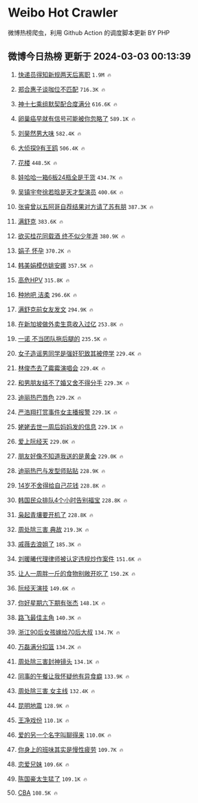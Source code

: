 # Weibo Hot Crawler 



微博热榜爬虫，利用 Github Action 的调度脚本更新 BY PHP 


## 微博今日热榜 更新于 2024-03-03 00:13:39 
1. [快递员得知新规两天后离职](https://s.weibo.com/weibo?q=%23%E5%BF%AB%E9%80%92%E5%91%98%E5%BE%97%E7%9F%A5%E6%96%B0%E8%A7%84%E4%B8%A4%E5%A4%A9%E5%90%8E%E7%A6%BB%E8%81%8C%23&t=31&band_rank=1&Refer=top) `1.9M 🔥` 

1. [郑合惠子谈咖位不匹配](https://s.weibo.com/weibo?q=%23%E9%83%91%E5%90%88%E6%83%A0%E5%AD%90%E8%B0%88%E5%92%96%E4%BD%8D%E4%B8%8D%E5%8C%B9%E9%85%8D%23&t=31&band_rank=2&Refer=top) `716.3K 🔥` 

1. [神十七乘组默契配合度满分](https://s.weibo.com/weibo?q=%23%E7%A5%9E%E5%8D%81%E4%B8%83%E4%B9%98%E7%BB%84%E9%BB%98%E5%A5%91%E9%85%8D%E5%90%88%E5%BA%A6%E6%BB%A1%E5%88%86%23&t=31&band_rank=3&Refer=top) `616.6K 🔥` 

1. [卵巢癌早就有信号可能被你忽略了](https://s.weibo.com/weibo?q=%23%E5%8D%B5%E5%B7%A2%E7%99%8C%E6%97%A9%E5%B0%B1%E6%9C%89%E4%BF%A1%E5%8F%B7%E5%8F%AF%E8%83%BD%E8%A2%AB%E4%BD%A0%E5%BF%BD%E7%95%A5%E4%BA%86%23&t=31&band_rank=4&Refer=top) `589.1K 🔥` 

1. [刘昊然男大味](https://s.weibo.com/weibo?q=%E5%88%98%E6%98%8A%E7%84%B6%E7%94%B7%E5%A4%A7%E5%91%B3&t=31&band_rank=5&Refer=top) `582.4K 🔥` 

1. [大侦探9有王鸥](https://s.weibo.com/weibo?q=%23%E5%A4%A7%E4%BE%A6%E6%8E%A29%E6%9C%89%E7%8E%8B%E9%B8%A5%23&t=31&band_rank=6&Refer=top) `506.4K 🔥` 

1. [花楼](https://s.weibo.com/weibo?q=%E8%8A%B1%E6%A5%BC&t=31&band_rank=7&Refer=top) `448.5K 🔥` 

1. [娃哈哈一箱6板24瓶全是干货](https://s.weibo.com/weibo?q=%23%E5%A8%83%E5%93%88%E5%93%88%E4%B8%80%E7%AE%B16%E6%9D%BF24%E7%93%B6%E5%85%A8%E6%98%AF%E5%B9%B2%E8%B4%A7%23&t=31&band_rank=8&Refer=top) `434.7K 🔥` 

1. [吴镇宇夸徐若晗是天才型演员](https://s.weibo.com/weibo?q=%23%E5%90%B4%E9%95%87%E5%AE%87%E5%A4%B8%E5%BE%90%E8%8B%A5%E6%99%97%E6%98%AF%E5%A4%A9%E6%89%8D%E5%9E%8B%E6%BC%94%E5%91%98%23&t=31&band_rank=9&Refer=top) `400.6K 🔥` 

1. [张睿曾以五阿哥自荐结果对方请了苏有朋](https://s.weibo.com/weibo?q=%23%E5%BC%A0%E7%9D%BF%E6%9B%BE%E4%BB%A5%E4%BA%94%E9%98%BF%E5%93%A5%E8%87%AA%E8%8D%90%E7%BB%93%E6%9E%9C%E5%AF%B9%E6%96%B9%E8%AF%B7%E4%BA%86%E8%8B%8F%E6%9C%89%E6%9C%8B%23&t=31&band_rank=10&Refer=top) `387.3K 🔥` 

1. [满舒克](https://s.weibo.com/weibo?q=%E6%BB%A1%E8%88%92%E5%85%8B&t=31&band_rank=11&Refer=top) `383.6K 🔥` 

1. [欲买桂花同载酒 终不似少年游](https://s.weibo.com/weibo?q=%E6%AC%B2%E4%B9%B0%E6%A1%82%E8%8A%B1%E5%90%8C%E8%BD%BD%E9%85%92%20%E7%BB%88%E4%B8%8D%E4%BC%BC%E5%B0%91%E5%B9%B4%E6%B8%B8&t=31&band_rank=12&Refer=top) `380.9K 🔥` 

1. [娟子 怀孕](https://s.weibo.com/weibo?q=%E5%A8%9F%E5%AD%90%20%E6%80%80%E5%AD%95&t=31&band_rank=13&Refer=top) `370.2K 🔥` 

1. [韩美娟模仿姚安娜](https://s.weibo.com/weibo?q=%23%E9%9F%A9%E7%BE%8E%E5%A8%9F%E6%A8%A1%E4%BB%BF%E5%A7%9A%E5%AE%89%E5%A8%9C%23&t=31&band_rank=14&Refer=top) `357.5K 🔥` 

1. [高危HPV](https://s.weibo.com/weibo?q=%E9%AB%98%E5%8D%B1HPV&t=31&band_rank=15&Refer=top) `315.8K 🔥` 

1. [种地吧 洁柔](https://s.weibo.com/weibo?q=%E7%A7%8D%E5%9C%B0%E5%90%A7%20%E6%B4%81%E6%9F%94&t=31&band_rank=16&Refer=top) `296.6K 🔥` 

1. [满舒克前女友发文](https://s.weibo.com/weibo?q=%23%E6%BB%A1%E8%88%92%E5%85%8B%E5%89%8D%E5%A5%B3%E5%8F%8B%E5%8F%91%E6%96%87%23&t=31&band_rank=17&Refer=top) `294.9K 🔥` 

1. [在新加坡做外卖生意收入过亿](https://s.weibo.com/weibo?q=%23%E5%9C%A8%E6%96%B0%E5%8A%A0%E5%9D%A1%E5%81%9A%E5%A4%96%E5%8D%96%E7%94%9F%E6%84%8F%E6%94%B6%E5%85%A5%E8%BF%87%E4%BA%BF%23&t=31&band_rank=18&Refer=top) `253.8K 🔥` 

1. [一诺 不当团队拖后腿的](https://s.weibo.com/weibo?q=%E4%B8%80%E8%AF%BA%20%E4%B8%8D%E5%BD%93%E5%9B%A2%E9%98%9F%E6%8B%96%E5%90%8E%E8%85%BF%E7%9A%84&t=31&band_rank=19&Refer=top) `235.5K 🔥` 

1. [女子造谣男同学是强奸犯致其被停学](https://s.weibo.com/weibo?q=%23%E5%A5%B3%E5%AD%90%E9%80%A0%E8%B0%A3%E7%94%B7%E5%90%8C%E5%AD%A6%E6%98%AF%E5%BC%BA%E5%A5%B8%E7%8A%AF%E8%87%B4%E5%85%B6%E8%A2%AB%E5%81%9C%E5%AD%A6%23&t=31&band_rank=20&Refer=top) `229.4K 🔥` 

1. [林俊杰去了霉霉演唱会](https://s.weibo.com/weibo?q=%23%E6%9E%97%E4%BF%8A%E6%9D%B0%E5%8E%BB%E4%BA%86%E9%9C%89%E9%9C%89%E6%BC%94%E5%94%B1%E4%BC%9A%23&t=31&band_rank=21&Refer=top) `229.4K 🔥` 

1. [和男朋友结不了婚又舍不得分手](https://s.weibo.com/weibo?q=%23%E5%92%8C%E7%94%B7%E6%9C%8B%E5%8F%8B%E7%BB%93%E4%B8%8D%E4%BA%86%E5%A9%9A%E5%8F%88%E8%88%8D%E4%B8%8D%E5%BE%97%E5%88%86%E6%89%8B%23&t=31&band_rank=22&Refer=top) `229.3K 🔥` 

1. [迪丽热巴唇色](https://s.weibo.com/weibo?q=%23%E8%BF%AA%E4%B8%BD%E7%83%AD%E5%B7%B4%E5%94%87%E8%89%B2%23&t=31&band_rank=23&Refer=top) `229.2K 🔥` 

1. [严浩翔打赏事件女主播报警](https://s.weibo.com/weibo?q=%23%E4%B8%A5%E6%B5%A9%E7%BF%94%E6%89%93%E8%B5%8F%E4%BA%8B%E4%BB%B6%E5%A5%B3%E4%B8%BB%E6%92%AD%E6%8A%A5%E8%AD%A6%23&t=31&band_rank=24&Refer=top) `229.1K 🔥` 

1. [姥姥去世一周后妈妈发的信息](https://s.weibo.com/weibo?q=%E5%A7%A5%E5%A7%A5%E5%8E%BB%E4%B8%96%E4%B8%80%E5%91%A8%E5%90%8E%E5%A6%88%E5%A6%88%E5%8F%91%E7%9A%84%E4%BF%A1%E6%81%AF&t=31&band_rank=25&Refer=top) `229.1K 🔥` 

1. [爱上阮经天](https://s.weibo.com/weibo?q=%E7%88%B1%E4%B8%8A%E9%98%AE%E7%BB%8F%E5%A4%A9&t=31&band_rank=26&Refer=top) `229.0K 🔥` 

1. [朋友好像不知道我送的是黄金](https://s.weibo.com/weibo?q=%E6%9C%8B%E5%8F%8B%E5%A5%BD%E5%83%8F%E4%B8%8D%E7%9F%A5%E9%81%93%E6%88%91%E9%80%81%E7%9A%84%E6%98%AF%E9%BB%84%E9%87%91&t=31&band_rank=27&Refer=top) `229.0K 🔥` 

1. [迪丽热巴与发型师贴贴](https://s.weibo.com/weibo?q=%23%E8%BF%AA%E4%B8%BD%E7%83%AD%E5%B7%B4%E4%B8%8E%E5%8F%91%E5%9E%8B%E5%B8%88%E8%B4%B4%E8%B4%B4%23&t=31&band_rank=28&Refer=top) `228.9K 🔥` 

1. [14岁不舍得给自己花钱](https://s.weibo.com/weibo?q=%2314%E5%B2%81%E4%B8%8D%E8%88%8D%E5%BE%97%E7%BB%99%E8%87%AA%E5%B7%B1%E8%8A%B1%E9%92%B1%23&t=31&band_rank=29&Refer=top) `228.8K 🔥` 

1. [韩国民众排队4个小时告别福宝](https://s.weibo.com/weibo?q=%23%E9%9F%A9%E5%9B%BD%E6%B0%91%E4%BC%97%E6%8E%92%E9%98%9F4%E4%B8%AA%E5%B0%8F%E6%97%B6%E5%91%8A%E5%88%AB%E7%A6%8F%E5%AE%9D%23&t=31&band_rank=30&Refer=top) `228.8K 🔥` 

1. [枭起青壤要开机了](https://s.weibo.com/weibo?q=%23%E6%9E%AD%E8%B5%B7%E9%9D%92%E5%A3%A4%E8%A6%81%E5%BC%80%E6%9C%BA%E4%BA%86%23&t=31&band_rank=31&Refer=top) `228.8K 🔥` 

1. [周处除三害 典故](https://s.weibo.com/weibo?q=%E5%91%A8%E5%A4%84%E9%99%A4%E4%B8%89%E5%AE%B3%20%E5%85%B8%E6%95%85&t=31&band_rank=32&Refer=top) `219.3K 🔥` 

1. [戚薇去浪姐了](https://s.weibo.com/weibo?q=%23%E6%88%9A%E8%96%87%E5%8E%BB%E6%B5%AA%E5%A7%90%E4%BA%86%23&t=31&band_rank=33&Refer=top) `185.3K 🔥` 

1. [刘暖曦代理律师被认定违规炒作案件](https://s.weibo.com/weibo?q=%23%E5%88%98%E6%9A%96%E6%9B%A6%E4%BB%A3%E7%90%86%E5%BE%8B%E5%B8%88%E8%A2%AB%E8%AE%A4%E5%AE%9A%E8%BF%9D%E8%A7%84%E7%82%92%E4%BD%9C%E6%A1%88%E4%BB%B6%23&t=31&band_rank=34&Refer=top) `151.6K 🔥` 

1. [让人一周胖一斤的食物别敞开吃了](https://s.weibo.com/weibo?q=%23%E8%AE%A9%E4%BA%BA%E4%B8%80%E5%91%A8%E8%83%96%E4%B8%80%E6%96%A4%E7%9A%84%E9%A3%9F%E7%89%A9%E5%88%AB%E6%95%9E%E5%BC%80%E5%90%83%E4%BA%86%23&t=31&band_rank=35&Refer=top) `150.2K 🔥` 

1. [阮经天演技](https://s.weibo.com/weibo?q=%E9%98%AE%E7%BB%8F%E5%A4%A9%E6%BC%94%E6%8A%80&t=31&band_rank=36&Refer=top) `149.6K 🔥` 

1. [你好星期六下期有张杰](https://s.weibo.com/weibo?q=%23%E4%BD%A0%E5%A5%BD%E6%98%9F%E6%9C%9F%E5%85%AD%E4%B8%8B%E6%9C%9F%E6%9C%89%E5%BC%A0%E6%9D%B0%23&t=31&band_rank=37&Refer=top) `148.1K 🔥` 

1. [路飞最佳主角](https://s.weibo.com/weibo?q=%E8%B7%AF%E9%A3%9E%E6%9C%80%E4%BD%B3%E4%B8%BB%E8%A7%92&t=31&band_rank=38&Refer=top) `140.3K 🔥` 

1. [浙江90后女孩嫁给70后大叔](https://s.weibo.com/weibo?q=%23%E6%B5%99%E6%B1%9F90%E5%90%8E%E5%A5%B3%E5%AD%A9%E5%AB%81%E7%BB%9970%E5%90%8E%E5%A4%A7%E5%8F%94%23&t=31&band_rank=39&Refer=top) `134.7K 🔥` 

1. [万磊满分扣篮](https://s.weibo.com/weibo?q=%23%E4%B8%87%E7%A3%8A%E6%BB%A1%E5%88%86%E6%89%A3%E7%AF%AE%23&t=31&band_rank=40&Refer=top) `134.2K 🔥` 

1. [周处除三害封神镜头](https://s.weibo.com/weibo?q=%E5%91%A8%E5%A4%84%E9%99%A4%E4%B8%89%E5%AE%B3%E5%B0%81%E7%A5%9E%E9%95%9C%E5%A4%B4&t=31&band_rank=41&Refer=top) `134.1K 🔥` 

1. [同事的午餐让我怀疑他有异食癖](https://s.weibo.com/weibo?q=%23%E5%90%8C%E4%BA%8B%E7%9A%84%E5%8D%88%E9%A4%90%E8%AE%A9%E6%88%91%E6%80%80%E7%96%91%E4%BB%96%E6%9C%89%E5%BC%82%E9%A3%9F%E7%99%96%23&t=31&band_rank=42&Refer=top) `133.9K 🔥` 

1. [周处除三害 女主线](https://s.weibo.com/weibo?q=%E5%91%A8%E5%A4%84%E9%99%A4%E4%B8%89%E5%AE%B3%20%E5%A5%B3%E4%B8%BB%E7%BA%BF&t=31&band_rank=43&Refer=top) `132.4K 🔥` 

1. [昆明地震](https://s.weibo.com/weibo?q=%E6%98%86%E6%98%8E%E5%9C%B0%E9%9C%87&t=31&band_rank=44&Refer=top) `128.9K 🔥` 

1. [王净戏份](https://s.weibo.com/weibo?q=%E7%8E%8B%E5%87%80%E6%88%8F%E4%BB%BD&t=31&band_rank=45&Refer=top) `110.1K 🔥` 

1. [爱的另一个名字叫聊得来](https://s.weibo.com/weibo?q=%E7%88%B1%E7%9A%84%E5%8F%A6%E4%B8%80%E4%B8%AA%E5%90%8D%E5%AD%97%E5%8F%AB%E8%81%8A%E5%BE%97%E6%9D%A5&t=31&band_rank=46&Refer=top) `110.0K 🔥` 

1. [你身上的班味其实是慢性疲劳](https://s.weibo.com/weibo?q=%23%E4%BD%A0%E8%BA%AB%E4%B8%8A%E7%9A%84%E7%8F%AD%E5%91%B3%E5%85%B6%E5%AE%9E%E6%98%AF%E6%85%A2%E6%80%A7%E7%96%B2%E5%8A%B3%23&t=31&band_rank=47&Refer=top) `109.7K 🔥` 

1. [恋爱兄妹](https://s.weibo.com/weibo?q=%E6%81%8B%E7%88%B1%E5%85%84%E5%A6%B9&t=31&band_rank=48&Refer=top) `109.6K 🔥` 

1. [陈国豪太生猛了](https://s.weibo.com/weibo?q=%23%E9%99%88%E5%9B%BD%E8%B1%AA%E5%A4%AA%E7%94%9F%E7%8C%9B%E4%BA%86%23&t=31&band_rank=49&Refer=top) `109.1K 🔥` 

1. [CBA](https://s.weibo.com/weibo?q=CBA&t=31&band_rank=50&Refer=top) `108.5K 🔥` 

